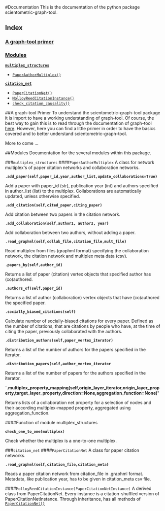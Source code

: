 #Documentation
This is the documentation of the python package scientometric-graph-tool.

## Index

### [A graph-tool primer](Documentation#a-graph-tool-primer)

### [Modules](Documentation#Modules)

[**`multiplex_structures`**](Documentation#multiplex_structures)
* [`PaperAuthorMultiplex()`](Documentation#PaperAuthorMultiplex)

[**`citation_net`**](Documentation#citation_net)
* [`PaperCitationNet()`](Documentation#PaperCitationNet)
* [`MolloyReedCitationInstance()`](Documentation#MolloyReedCitationInstance)
* [`check_citation_causality()`](Documentation#check_citation_causality)


##A graph-tool Primer
To understand the scientometric-graph-tool package it is import to have a working understanding of graph-tool. Of course, the best way to gain this is to read through the documentation of graph-tool [here](http://graph-tool.skewed.de/static/doc/index.html). However, here you can find a little primer in order to have the basics covered and to better understand scientometric-graph-tool.

More to come ...


##Modules
Documentation for the several modules within this package.

###`multiplex_structures`
####`PaperAuthorMultiplex`
A class for network multiplex's of paper citation networks and collaboration networks.

**`.add_paper(self,paper_id,year,author_list,update_collaborations=True)`**

Add a paper with paper_id (str), publication year (int) and authors specified in author_list (list<str>) to the multiplex. Collaborations are automatically updated, unless otherwise specified.

**`.add_citation(self,cited_paper,citing_paper)`**

Add citation between two papers in the citation network.

**`.add_collaboration(self,author1, author2, year)`**

Add collaboration between two authors, without adding a paper.

**`.read_graphml(self,collab_file,citation_file,mult_file)`**

Read multiplex from files (graphml format) specifying the collaboration network, the citation network and multiplex meta data (csv).

**`.papers_by(self,author_id)`**

Returns a list of paper (citation) vertex objects that specified author has (co)authored.

**`.authors_of(self,paper_id)`**

Returns a list of author (collaboration) vertex objects that have (co)authored the specified paper.

**`.socially_biased_citations(self)`**

Calculate number of socially-biased citations for every paper. Defined as the number of citations, that are citations by people who have, at the time of citing the paper, previously collaborated with the authors.

**`.distribution_authors(self,paper_vertex_iterator)`**

Returns a list of the number of authors for the papers specified in the iterator.

**`.distribution_papers(self,author_vertex_iterator`**

Returns a list of the number of papers for the authors specified in the iterator.

**`.multiplex_property_mapping(self,origin_layer_iterator,origin_layer_property,target_layer_property,direction=None,aggregation_function=None)'**

Returns lists of a collaboration net property for a selection of nodes and their according multiplex-mapped property, aggregated using aggregation_function.


####Function of module multiplex_structures

**`check_one_to_one(multiplex)`**

Check whether the multiplex is a one-to-one multiplex.

###`citation_net`
####`PaperCitationNet`
A class for paper citation networks.

**`.read_graphml(self,citation_file,citation_meta)`**

Reads a paper citation network from citation_file in .graphml format. Metadata, like publication year, has to be given in citation_meta csv file.


####`MolloyReedCitationInstance(PaperCitationNetInstance)`
A derived class from PaperCitationNet. Every instance is a citation-shuffled version of PaperCitationNetInstance. Through inheritance, has all methods of [`PaperCitationNet()`](Documentation#PaperCitationNet)
